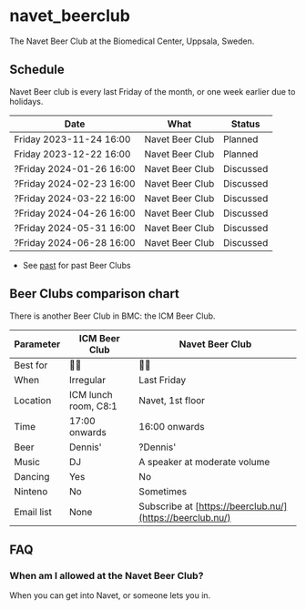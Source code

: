 # navet_beerclub

The Navet Beer Club at the Biomedical Center, Uppsala, Sweden.

## Schedule

Navet Beer club is every last Friday of the month, 
or one week earlier due to holidays.

Date                     |What                          | Status
-------------------------|------------------------------|--------------------------
 Friday 2023-11-24 16:00 | Navet Beer Club              | Planned
 Friday 2023-12-22 16:00 | Navet Beer Club              | Planned
?Friday 2024-01-26 16:00 | Navet Beer Club              | Discussed
?Friday 2024-02-23 16:00 | Navet Beer Club              | Discussed
?Friday 2024-03-22 16:00 | Navet Beer Club              | Discussed
?Friday 2024-04-26 16:00 | Navet Beer Club              | Discussed
?Friday 2024-05-31 16:00 | Navet Beer Club              | Discussed
?Friday 2024-06-28 16:00 | Navet Beer Club              | Discussed

 * See [past](past.md) for past Beer Clubs

## Beer Clubs comparison chart

There is another Beer Club in BMC: the ICM Beer Club.

Parameter |ICM Beer Club         |Navet Beer Club
----------|----------------------|---------------
Best for  |:partying_face::beer: |:monocle_face::beer:
When      |Irregular             |Last Friday
Location  |ICM lunch room, C8:1  |Navet, 1st floor
Time      |17:00 onwards         |16:00 onwards
Beer      |Dennis'               |?Dennis'
Music     |DJ                    |A speaker at moderate volume
Dancing   |Yes                   |No
Ninteno   |No                    |Sometimes
Email list|None                  |Subscribe at [https://beerclub.nu/](https://beerclub.nu/)

## FAQ

### When am I allowed at the Navet Beer Club?

When you can get into Navet, or someone lets you in.
